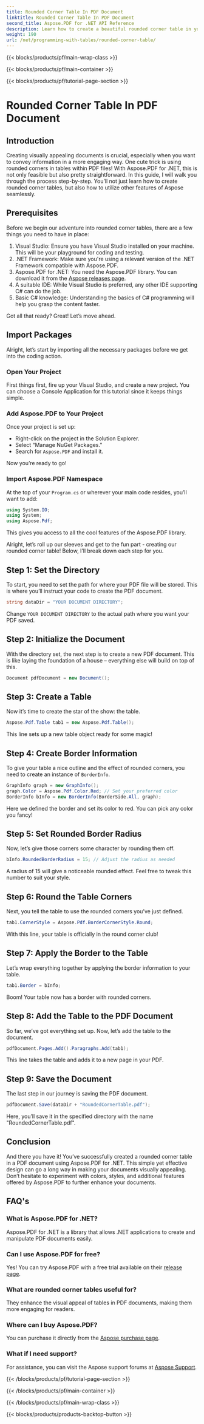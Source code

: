 ```yaml
---
title: Rounded Corner Table In PDF Document
linktitle: Rounded Corner Table In PDF Document
second_title: Aspose.PDF for .NET API Reference
description: Learn how to create a beautiful rounded corner table in your PDF documents using Aspose.PDF for .NET with this step-by-step guide.
weight: 190
url: /net/programming-with-tables/rounded-corner-table/
---
```


{{< blocks/products/pf/main-wrap-class >}}

{{< blocks/products/pf/main-container >}}

{{< blocks/products/pf/tutorial-page-section >}}

# Rounded Corner Table In PDF Document

## Introduction

Creating visually appealing documents is crucial, especially when you want to convey information in a more engaging way. One cute trick is using rounded corners in tables within PDF files! With Aspose.PDF for .NET, this is not only feasible but also pretty straightforward. In this guide, I will walk you through the process step-by-step. You’ll not just learn how to create rounded corner tables, but also how to utilize other features of Aspose seamlessly.

## Prerequisites

Before we begin our adventure into rounded corner tables, there are a few things you need to have in place:

1. Visual Studio: Ensure you have Visual Studio installed on your machine. This will be your playground for coding and testing.
2. .NET Framework: Make sure you're using a relevant version of the .NET Framework compatible with Aspose.PDF.
3. Aspose.PDF for .NET: You need the Aspose.PDF library. You can download it from the [Aspose releases page](https://releases.aspose.com/pdf/net/).
4. A suitable IDE: While Visual Studio is preferred, any other IDE supporting C# can do the job.
5. Basic C# knowledge: Understanding the basics of C# programming will help you grasp the content faster.

Got all that ready? Great! Let’s move ahead.

## Import Packages

Alright, let’s start by importing all the necessary packages before we get into the coding action. 

### Open Your Project

First things first, fire up your Visual Studio, and create a new project. You can choose a Console Application for this tutorial since it keeps things simple.

### Add Aspose.PDF to Your Project

Once your project is set up:
- Right-click on the project in the Solution Explorer.
- Select “Manage NuGet Packages.”
- Search for `Aspose.PDF` and install it.

Now you’re ready to go!

### Import Aspose.PDF Namespace

At the top of your `Program.cs` or wherever your main code resides, you’ll want to add:

```csharp
using System.IO;
using System;
using Aspose.Pdf;
```

This gives you access to all the cool features of the Aspose.PDF library.

Alright, let’s roll up our sleeves and get to the fun part - creating our rounded corner table! Below, I’ll break down each step for you.

## Step 1: Set the Directory

To start, you need to set the path for where your PDF file will be stored. This is where you’ll instruct your code to create the PDF document.

```csharp
string dataDir = "YOUR DOCUMENT DIRECTORY";
```

Change `YOUR DOCUMENT DIRECTORY` to the actual path where you want your PDF saved. 

## Step 2: Initialize the Document

With the directory set, the next step is to create a new PDF document. This is like laying the foundation of a house – everything else will build on top of this.

```csharp
Document pdfDocument = new Document();
```

## Step 3: Create a Table

Now it’s time to create the star of the show: the table.

```csharp
Aspose.Pdf.Table tab1 = new Aspose.Pdf.Table();
```

This line sets up a new table object ready for some magic!

## Step 4: Create Border Information

To give your table a nice outline and the effect of rounded corners, you need to create an instance of `BorderInfo`.

```csharp
GraphInfo graph = new GraphInfo();
graph.Color = Aspose.Pdf.Color.Red; // Set your preferred color
BorderInfo bInfo = new BorderInfo(BorderSide.All, graph);
```

Here we defined the border and set its color to red. You can pick any color you fancy!

## Step 5: Set Rounded Border Radius

Now, let’s give those corners some character by rounding them off.

```csharp
bInfo.RoundedBorderRadius = 15; // Adjust the radius as needed
```

A radius of 15 will give a noticeable rounded effect. Feel free to tweak this number to suit your style.

## Step 6: Round the Table Corners

Next, you tell the table to use the rounded corners you’ve just defined.

```csharp
tab1.CornerStyle = Aspose.Pdf.BorderCornerStyle.Round;
```

With this line, your table is officially in the round corner club!

## Step 7: Apply the Border to the Table

Let’s wrap everything together by applying the border information to your table.

```csharp
tab1.Border = bInfo;
```

Boom! Your table now has a border with rounded corners.

## Step 8: Add the Table to the PDF Document

So far, we’ve got everything set up. Now, let’s add the table to the document.

```csharp
pdfDocument.Pages.Add().Paragraphs.Add(tab1);
```

This line takes the table and adds it to a new page in your PDF. 

## Step 9: Save the Document

The last step in our journey is saving the PDF document. 

```csharp
pdfDocument.Save(dataDir + "RoundedCornerTable.pdf");
```

Here, you’ll save it in the specified directory with the name "RoundedCornerTable.pdf".

## Conclusion

And there you have it! You’ve successfully created a rounded corner table in a PDF document using Aspose.PDF for .NET. This simple yet effective design can go a long way in making your documents visually appealing. Don’t hesitate to experiment with colors, styles, and additional features offered by Aspose.PDF to further enhance your documents.

## FAQ's

### What is Aspose.PDF for .NET?
Aspose.PDF for .NET is a library that allows .NET applications to create and manipulate PDF documents easily.

### Can I use Aspose.PDF for free?
Yes! You can try Aspose.PDF with a free trial available on their [release page](https://releases.aspose.com/).

### What are rounded corner tables useful for?
They enhance the visual appeal of tables in PDF documents, making them more engaging for readers.

### Where can I buy Aspose.PDF?
You can purchase it directly from the [Aspose purchase page](https://purchase.aspose.com/buy).

### What if I need support?
For assistance, you can visit the Aspose support forums at [Aspose Support](https://forum.aspose.com/c/pdf/10).

{{< /blocks/products/pf/tutorial-page-section >}}

{{< /blocks/products/pf/main-container >}}

{{< /blocks/products/pf/main-wrap-class >}}

{{< blocks/products/products-backtop-button >}}

